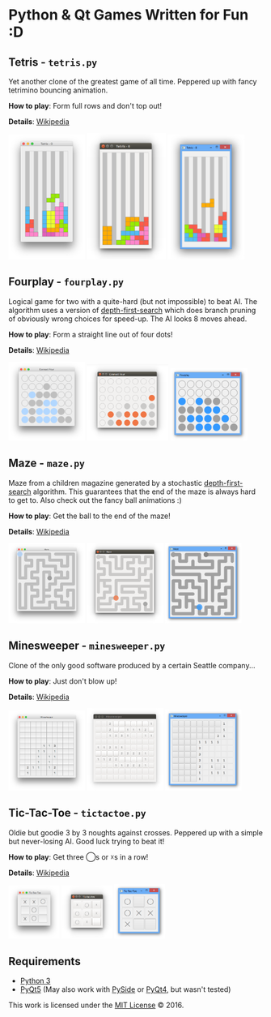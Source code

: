 # Python & Qt Games Written for Fun :D


## Tetris - `tetris.py`
Yet another clone of the greatest game of all time. Peppered up with fancy tetrimino bouncing animation.

__How to play__: Form full rows and don't top out!

__Details__: [Wikipedia](https://en.wikipedia.org/wiki/Tetris)

<img src="screenshots/tetris-mac.png" alt="Tetris MacOS" width="30%">
<img src="screenshots/tetris-lnx.png" alt="Tetris Ubuntu" width="31%">
<img src="screenshots/tetris-win.png" alt="Tetris Windows" width="30%">



## Fourplay - `fourplay.py`
Logical game for two with a quite-hard (but not impossible) to beat AI. The algorithm uses a version of
[depth-first-search](https://en.wikipedia.org/wiki/Depth-first_search) which does branch pruning of obviously wrong choices for speed-up. The AI looks 8 moves ahead.

__How to play__: Form a straight line out of four dots!

__Details__: [Wikipedia](https://en.wikipedia.org/wiki/Connect_Four)

<img src="screenshots/fourplay-mac.png" alt="Connect Four MacOS" width="30%">
<img src="screenshots/fourplay-lnx.png" alt="Connect Four Ubuntu" width="32%">
<img src="screenshots/fourplay-win.png" alt="Connect Four Windows" width="30%">



## Maze - `maze.py`
Maze from a children magazine generated by a stochastic [depth-first-search](https://en.wikipedia.org/wiki/Depth-first_search)
algorithm. This guarantees that the end of the maze is always hard to get to. Also check out the fancy ball animations :)

__How to play__: Get the ball to the end of the maze!

__Details__: [Wikipedia](https://en.wikipedia.org/wiki/Maze)

<img src="screenshots/maze-mac.png" alt="Maze MacOS" width="30%">
<img src="screenshots/maze-lnx.png" alt="Maze Ubuntu" width="30%">
<img src="screenshots/maze-win.png" alt="Maze Windows" width="30%">



## Minesweeper - `minesweeper.py`
Clone of the only good software produced by a certain Seattle company...

__How to play__: Just don't blow up!

__Details__: [Wikipedia](https://en.wikipedia.org/wiki/Microsoft_Minesweeper)

<img src="screenshots/minesweeper-mac.png" alt="Minesweeper MacOS" width="30%">
<img src="screenshots/minesweeper-lnx.png" alt="Minesweeper Ubuntu" width="30%">
<img src="screenshots/minesweeper-win.png" alt="Minesweeper Windows" width="30%">



## Tic-Tac-Toe - `tictactoe.py`
Oldie but goodie 3 by 3 noughts against crosses. Peppered up with a simple but never-losing AI. Good luck trying to
beat it!

__How to play__: Get three ◯s or ☓s in a row!

__Details__: [Wikipedia](https://en.wikipedia.org/wiki/Tic-tac-toe)

<img src="screenshots/tictactoe-mac.png" alt="Tic-Tac-Toe MacOS" width="20%">
<img src="screenshots/tictactoe-lnx.png" alt="Tic-Tac-Toe Ubuntu" width="20%">
<img src="screenshots/tictactoe-win.png" alt="Tic-Tac-Toe Windows" width="20%">



## Requirements
- [Python 3](https://www.python.org/downloads/)
- [PyQt5](https://riverbankcomputing.com/software/pyqt/download5) (May also work with [PySide](http://www.pyside.org/)
  or [PyQt4](https://riverbankcomputing.com/software/pyqt/download), but wasn't tested)



This work is licensed under the [MIT License](https://opensource.org/licenses/MIT) © 2016.
